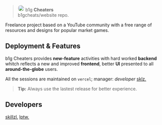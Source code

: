 
> <img style="border-radius: 300px;" src="https://avatars.githubusercontent.com/u/85303042?s=400&u=3c6ac7bb3177dbcd502c256981ef26a6d1775c73&v=4" width="20"/> b1g <strong>Cheaters</strong><br/> b1gcheats/website repo.

Freelance project based on a YouTube community with a free range of resources and designs for popular market games.

## Deployment & Features

b1g Cheaters provides **new-feature** activities with hard worked **backend** whitch reflects a new and improved **frontend**, better **UI** presented to all **around-the-globe** users.

All the sessions are maintained on `vercel`; manager: *developer* <a href="https://github.com/skillzl" >sklz.<a/>

> **Tip:** Always use the lastest release for better experience.

## Developers

<a href="https://github.com/skillzl" >skillzl.<a/>
<a href="https://github.com/lptw" >lptw.<a/>
